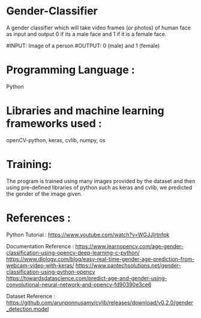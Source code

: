 # Gender-Classifier
A gender classifier which will take video frames (or photos) of human face as input and output 0 if its a male face and 1 if it is a female face.

#INPUT: 
Image of a person
#OUTPUT: 
0 (male)  and  1 (female)

# Programming Language :
Python

# Libraries and machine learning frameworks used :
openCV-python, keras, cvlib, numpy, os

# Training:
The program is trained using many images provided by the dataset and then using pre-defined libraries of python such as keras and cvlib, we predicted the gender of the image given.

# References :

Python Tutorial :
https://www.youtube.com/watch?v=WGJJIrtnfpk

Documentation Reference :
https://www.learnopencv.com/age-gender-classification-using-opencv-deep-learning-c-python/
https://www.dlology.com/blog/easy-real-time-gender-age-prediction-from-webcam-video-with-keras/
https://www.pantechsolutions.net/gender-classification-using-python-opencv
https://towardsdatascience.com/predict-age-and-gender-using-convolutional-neural-network-and-opencv-fd90390e3ce6

Dataset Reference : 
https://github.com/arunponnusamy/cvlib/releases/download/v0.2.0/gender_detection.model
